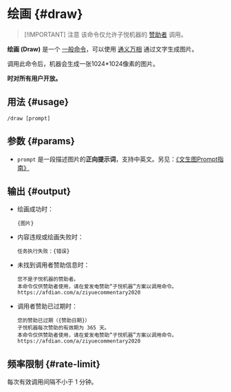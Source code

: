 # 绘画 <Badge type="tip" text="赞助者命令" /> {#draw}

> [!IMPORTANT] 注意
> 该命令仅允许子悦机器的 [赞助者](../sponsors) 调用。

**绘画 (Draw)** 是一个 [一般命令](/general)，可以使用 [通义万相](https://tongyi.aliyun.com/wanxiang/) 通过文字生成图片。

调用此命令后，机器会生成一张1024*1024像素的图片。

**[](timeline.md#ziyue-birthday) 时对所有用户开放。**

## 用法 {#usage}

```
/draw [prompt]
```

## 参数 {#params}

* `prompt` 是一段描述图片的**正向提示词**，支持中英文。另见：[《文生图Prompt指南》](https://help.aliyun.com/zh/model-studio/use-cases/text-to-image-prompt)

## 输出 {#output}

* 绘画成功时：

    ```
    {图片}
    ```

* 内容违规或绘画失败时：

    ```
  任务执行失败：{错误}
  ```

* 未找到调用者赞助信息时：

    ```
  您不是子悦机器的赞助者。
  本命令仅供赞助者使用，请在爱发电赞助“子悦机器”方案以调用命令。
  https://afdian.com/a/ziyuecommentary2020
  ```

* 调用者赞助已过期时：

    ```
  您的赞助已过期（{赞助日期}）
  子悦机器每次赞助的有效期为 365 天。
  本命令仅供赞助者使用，请在爱发电赞助“子悦机器”方案以调用命令。
  https://afdian.com/a/ziyuecommentary2020
    ```

## 频率限制 {#rate-limit}

每次有效调用间隔不小于 1 分钟。